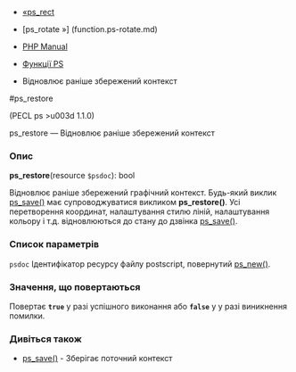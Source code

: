 - [«ps_rect](function.ps-rect.md)
- [ps_rotate »] (function.ps-rotate.md)

- [PHP Manual](index.md)
- [Функції PS](ref.ps.md)
- Відновлює раніше збережений контекст

#ps_restore

(PECL ps \>u003d 1.1.0)

ps_restore — Відновлює раніше збережений контекст

### Опис

**ps_restore**(resource `$psdoc`): bool

Відновлює раніше збережений графічний контекст. Будь-який виклик
[ps_save()](function.ps-save.md) має супроводжуватися викликом
**ps_restore()**. Усі перетворення координат, налаштування стилю ліній,
налаштування кольору і т.д. відновлюються до стану до дзвінка
[ps_save()](function.ps-save.md).

### Список параметрів

`psdoc`
Ідентифікатор ресурсу файлу postscript, повернутий
[ps_new()](function.ps-new.md).

### Значення, що повертаються

Повертає **`true`** у разі успішного виконання або **`false`** у
у разі виникнення помилки.

### Дивіться також

- [ps_save()](function.ps-save.md) - Зберігає поточний контекст
